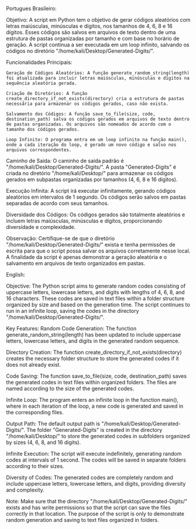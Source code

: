 Portugues Brasileiro:

Objetivo:
A script em Python tem o objetivo de gerar códigos aleatórios com letras maiúsculas, minúsculas e dígitos, nos tamanhos de 4, 6, 8 e 16 dígitos. Esses códigos são salvos em arquivos de texto dentro de uma estrutura de pastas organizadas por tamanho e com base no horário de geração. A script continua a ser executada em um loop infinito, salvando os códigos no diretório "/home/kali/Desktop/Generated-Digits/".

Funcionalidades Principais:

    Geração de Códigos Aleatórios: A função generate_random_string(length) foi atualizada para incluir letras maiúsculas, minúsculas e dígitos na sequência aleatória gerada.

    Criação de Diretórios: A função create_directory_if_not_exists(directory) cria a estrutura de pastas necessária para armazenar os códigos gerados, caso não exista.

    Salvamento dos Códigos: A função save_to_file(size, code, destination_path) salva os códigos gerados em arquivos de texto dentro de pastas organizadas. Os arquivos são nomeados de acordo com o tamanho dos códigos gerados.

    Loop Infinito: O programa entra em um loop infinito na função main(), onde a cada iteração do loop, é gerado um novo código e salvo nos arquivos correspondentes.

Caminho de Saída:
O caminho de saída padrão é "/home/kali/Desktop/Generated-Digits/". A pasta "Generated-Digits" é criada no diretório "/home/kali/Desktop/" para armazenar os códigos gerados em subpastas organizadas por tamanhos (4, 6, 8 e 16 dígitos).

Execução Infinita:
A script irá executar infinitamente, gerando códigos aleatórios em intervalos de 1 segundo. Os códigos serão salvos em pastas separadas de acordo com seus tamanhos.

Diversidade dos Códigos:
Os códigos gerados são totalmente aleatórios e incluem letras maiúsculas, minúsculas e dígitos, proporcionando diversidade e complexidade.

Observação:
Certifique-se de que o diretório "/home/kali/Desktop/Generated-Digits/" exista e tenha permissões de escrita para que o script possa salvar os arquivos corretamente nesse local. A finalidade da script é apenas demonstrar a geração aleatória e o salvamento em arquivos de texto organizados em pastas.


English:

Objective:
The Python script aims to generate random codes consisting of uppercase letters, lowercase letters, and digits with lengths of 4, 6, 8, and 16 characters. These codes are saved in text files within a folder structure organized by size and based on the generation time. The script continues to run in an infinite loop, saving the codes in the directory "/home/kali/Desktop/Generated-Digits/".

Key Features:
Random Code Generation: The function generate_random_string(length) has been updated to include uppercase letters, lowercase letters, and digits in the generated random sequence.

Directory Creation: The function create_directory_if_not_exists(directory) creates the necessary folder structure to store the generated codes if it does not already exist.

Code Saving: The function save_to_file(size, code, destination_path) saves the generated codes in text files within organized folders. The files are named according to the size of the generated codes.

Infinite Loop: The program enters an infinite loop in the function main(), where in each iteration of the loop, a new code is generated and saved in the corresponding files.

Output Path:
The default output path is "/home/kali/Desktop/Generated-Digits/". The folder "Generated-Digits" is created in the directory "/home/kali/Desktop/" to store the generated codes in subfolders organized by sizes (4, 6, 8, and 16 digits).

Infinite Execution:
The script will execute indefinitely, generating random codes at intervals of 1 second. The codes will be saved in separate folders according to their sizes.

Diversity of Codes:
The generated codes are completely random and include uppercase letters, lowercase letters, and digits, providing diversity and complexity.

Note:
Make sure that the directory "/home/kali/Desktop/Generated-Digits/" exists and has write permissions so that the script can save the files correctly in that location. The purpose of the script is only to demonstrate random generation and saving to text files organized in folders.
